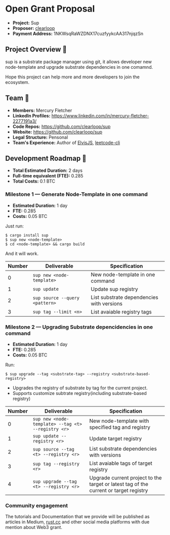 # Open Grant Proposal

* **Project:** Sup
* **Proposer:** [clearloop](https://github.com/clearloop)
* **Payment Address:** 1NKWsqRaWZDNX17cuzfyykcAA317njqzSn

## Project Overview :page_facing_up: 

sup is a substrate package manager using git, it allows developer new node-template 
and upgrade substrate dependencies in one comamnd.

Hope this project can help more and more developers to join the ecosystem.

## Team :busts_in_silhouette:

* **Members:** Mercury Fletcher
* **LinkedIn Profiles:** https://www.linkedin.com/in/mercury-fletcher-2277191a3/
* **Code Repos:** https://github.com/clearloop/sup
* **Website:**	https://github.com/clearloop/sup
* **Legal Structure:** Pensonal
* **Team's Experience:** Author of [ElvisJS](https://github.com/elvisjs/elvis), [leetcode-cli](https://github.com/clearloop/leetcode-cli)


## Development Roadmap :nut_and_bolt: 

* **Total Estimated Duration:** 2 days
* **Full-time equivalent (FTE):**  0.285
* **Total Costs:** 0.1 BTC

### Milestone 1 — Generate Node-Template in one command

* **Estimated Duration:** 1 day
* **FTE:** 0.285
* **Costs:** 0.05 BTC

Just run:

```
$ cargo install sup
$ sup new <node-template>
$ cd <node-template> && cargo build
```

And it will work.

| Number | Deliverable                    | Specification                             |
|--------|--------------------------------|-------------------------------------------|
| 0      | `sup new <node-template>`      | New node-template in one command          |
| 1      | `sup update`                   | Update sup registry                       |
| 2      | `sup source --query <pattern>` | List substrate dependencies with versions |
| 3      | `sup tag --limit <n>`          | List avaiable registry tags               |


### Milestone 2 — Upgrading Substrate depencidencies in one command

* **Estimated Duration:** 1 day
* **FTE:** 0.285
* **Costs:** 0.05 BTC

Run: 

```
$ sup upgrade --tag <substrate-tag> --registry <substrate-based-registry>
```

+ Upgrades the registry of substrate by tag for the current project.
+ Supports customize subtrate registry(including substrate-based registry)

| Number | Deliverable                                        | Specification                                                |
| ------ | -------------------------------------------------- | ------------------------------------------------------------ |
| 0      | `sup new <node-template> --tag <t> --registry <r>` | New node-template with specified tag and registry            |
| 1      | `sup update --registry <r>`                        | Update target registry                                       |
| 2      | `sup source --tag <t> --registry <r>`              | List substrate dependencies with versions                    |
| 3      | `sup tag --registry <r>`                           | List avaiable tags of target registry                        |
| 4      | `sup upgrade --tag <t> --registry <r>`             | Upgrade current project to the target or latest tag of the current or target registry |

### Community engagement

The tutorials and Documentation that we provide will be published as articles in Medium, [rust.cc](rust.cc) and other social media platforms with due mention about Web3 grant.
